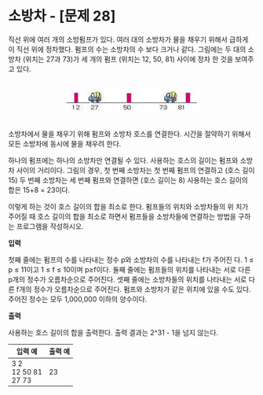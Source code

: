 소방차 - [문제 28]
====================================
직선 위에 여러 개의 소방펌프가 있다. 여러 대의 소방차가 물을 채우기 위해서 급하게 이 직선 위에 정차했다. 펌프의 수는 소방차의 수 보다 크거나 같다. 그림에는 두 대의 소방차 (위치는 27과 73)가 세 개의 펌프 (위치는 12, 50, 81) 사이에 정차 한 것을 보여주고 있다. 

<br>
<div align="center">
<img src="./img/figure1.png" align="center">
</div>
<br>

소방차에서 물을 채우기 위해 펌프와 소방차 호스를 연결한다. 시간을 절약하기 위해서 모든 소방차에 동시에 물을 채우려 한다.

하나의 펌프에는 하나의 소방차만 연결될 수 있다. 사용하는 호스의 길이는 펌프와 소방차 사이의 거리이다. 그림의 경우, 첫 번째 소방차는 첫 번째 펌프의 연결하고 (호스 길이 15) 두 번째 소방차는 세 번째 펌프와 연결하면 (호스 길이는 8) 사용하는 호스 길이의 합은 15+8 = 23이다.

이렇게 하는 것이 호스 길이의 합을 최소로 한다. 펌프들의 위치와 소방차들의 위
치가 주어질 때 호스 길이의 합을 최소로 하면서 펌프들을 소방차들에 연결하는 방법을 구하는 프로그램을 작성하시오.

**입력** 

첫째 줄에는 펌프의 수를 나타내는 정수 p와 소방차의 수를 나타내는 f가 주어진
다. 1 ≤ p ≤ 11이고 1 ≤ f ≤ 10이며 p≥f이다. 둘째 줄에는 펌프들의 위치를 나타내는 서로 다른 p개의 정수가 오름차순으로 주어진다. 셋째 줄에는 소방차들의 위치를 나타내는 서로 다른 f개의 정수가 오름차순으로 주어진다. 펌프와 소방차가 같은 위치에 있을 수도 있다. 주어진 정수는 모두 1,000,000 이하의 양수이다.

**출력**  

사용하는 호스 길이의 합을 출력한다. 출력 결과는 2^31 - 1을 넘지 않는다.

| 입력 예 | 출력 예     |
|---|---|
| 3 2 <br> 12 50 81 <br> 27 73 | 23 |